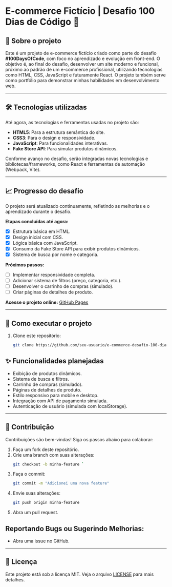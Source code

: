 # E-commerce Fictício | Desafio 100 Dias de Código 🚀

## 📖 Sobre o projeto

Este é um projeto de e-commerce fictício criado como parte do desafio **#100DaysOfCode**, com foco no aprendizado e evolução em front-end. O objetivo é, ao final do desafio, desenvolver um site moderno e funcional, próximo ao padrão de um e-commerce profissional, utilizando tecnologias como HTML, CSS, JavaScript e futuramente React. O projeto também serve como portfólio para demonstrar minhas habilidades em desenvolvimento web.

---

## 🛠️ Tecnologias utilizadas

Até agora, as tecnologias e ferramentas usadas no projeto são:

- **HTML5**: Para a estrutura semântica do site.
- **CSS3**: Para o design e responsividade.
- **JavaScript**: Para funcionalidades interativas.
- **Fake Store API**: Para simular produtos dinâmicos.

Conforme avanço no desafio, serão integradas novas tecnologias e bibliotecas/frameworks, como React e ferramentas de automação (Webpack, Vite).

---

## 📈 Progresso do desafio

O projeto será atualizado continuamente, refletindo as melhorias e o aprendizado durante o desafio.

**Etapas concluídas até agora:**

- [x] Estrutura básica em HTML.
- [x] Design inicial com CSS.
- [x] Lógica básica com JavaScript.
- [x] Consumo da Fake Store API para exibir produtos dinâmicos.
- [x] Sistema de busca por nome e categoria.

**Próximos passos:**

- [ ] Implementar responsividade completa.
- [ ] Adicionar sistema de filtros (preço, categoria, etc.).
- [ ] Desenvolver o carrinho de compras (simulado).
- [ ] Criar páginas de detalhes de produto.

**Acesse o projeto online:** [GitHub Pages](https://giulioarantes.github.io/e-commerce/)

---

## 🔧 Como executar o projeto

1. Clone este repositório:
   ```bash
   git clone https://github.com/seu-usuario/e-commerce-desafio-100-dias.git
   ```

## ✨ Funcionalidades planejadas

- Exibição de produtos dinâmicos.
- Sistema de busca e filtros.
- Carrinho de compras (simulado).
- Páginas de detalhes de produto.
- Estilo responsivo para mobile e desktop.
- Integração com API de pagamento simulada.
- Autenticação de usuário (simulada com localStorage).

---

## 🤝 Contribuição

Contribuições são bem-vindas! Siga os passos abaixo para colaborar:

1. Faça um fork deste repositório.
2. Crie uma branch com suas alterações:
   ```bash
   git checkout -b minha-feature `
   ```
3. Faça o commit:
   ```bash
   git commit -m "Adicionei uma nova feature"
   ```
4. Envie suas alterações:
   ```bash
   git push origin minha-feature
   ```
5. Abra um pull request.

## Reportando Bugs ou Sugerindo Melhorias:

- Abra uma issue no GitHub.

---

## 📄 Licença

Este projeto está sob a licença MIT. Veja o arquivo [LICENSE](./LICENSE) para mais detalhes.
